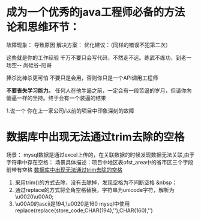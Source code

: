 # 成为一个优秀的java工程师必备的方法论和思维环节：
故障现象：
导致原因
解决方案：
优化建议：（同样的错误不犯第二次）

这些就是你的工作经验
千万不要只会写代码，不然走不远。练武不练功，到老一场空-- 尚硅谷-阳哥

捧杀比棒杀更可怕
不要只是会用，否则你只是一个API调用工程师

**不要丧失学习能力。**
任何人在他牛逼之前，一定会有一段苦逼的岁月，但请你向傻逼一样的坚持。终于会有一个装逼的结果

1.说一个 你在上一家公司/以前的项目中印象深刻的故障

#  数据库中出现无法通过trim去除的空格

场景：
mysql数据是通过excel上传的，在关联数据的时候发现数据无法关联,由于字符串中存在空格：
场景具体描述：项目中地区表ofst_area中的省市区三个字段 前带有空格
[数据库中出现无法通过trim去除的空格](https://www.cnblogs.com/chenxyBlog/p/14339296.html)
1. 采用trim()的方式去除，没有去除掉，发现空格为不间断空格 &nbsp；
2. 通过replace的方式将全角空格替换，字符串为unicode字符，解析为\u0020\u00A0;
3. \u00A0的ascii是194,\u0020是160
   mysql中使用replace(replace(store_code,CHAR(194),''),CHAR(160),'')

